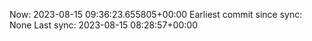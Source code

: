 Now: 2023-08-15 09:36:23.655805+00:00 Earliest commit since sync: None Last sync: 2023-08-15 08:28:57+00:00
